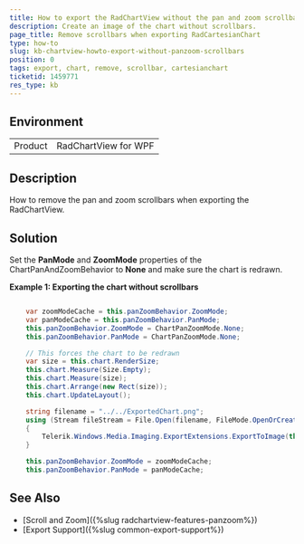 ```yaml
---
title: How to export the RadChartView without the pan and zoom scrollbars
description: Create an image of the chart without scrollbars.
page_title: Remove scrollbars when exporting RadCartesianChart
type: how-to
slug: kb-chartview-howto-export-without-panzoom-scrollbars
position: 0
tags: export, chart, remove, scrollbar, cartesianchart
ticketid: 1459771
res_type: kb
---
```


## Environment
<table>
    <tr>
        <td>Product</td>
        <td>RadChartView for WPF</td>
    </tr>
</table>

## Description

How to remove the pan and zoom scrollbars when exporting the RadChartView.  

## Solution

Set the __PanMode__ and __ZoomMode__ properties of the ChartPanAndZoomBehavior to __None__ and make sure the chart is redrawn. 

__Example 1: Exporting the chart without scrollbars__
```C#

	var zoomModeCache = this.panZoomBehavior.ZoomMode;
	var panModeCache = this.panZoomBehavior.PanMode;
	this.panZoomBehavior.ZoomMode = ChartPanZoomMode.None;
	this.panZoomBehavior.PanMode = ChartPanZoomMode.None;

    // This forces the chart to be redrawn
	var size = this.chart.RenderSize;
	this.chart.Measure(Size.Empty);
	this.chart.Measure(size);
	this.chart.Arrange(new Rect(size));
	this.chart.UpdateLayout();

	string filename = "../../ExportedChart.png";
	using (Stream fileStream = File.Open(filename, FileMode.OpenOrCreate))
	{
		Telerik.Windows.Media.Imaging.ExportExtensions.ExportToImage(this.chart, fileStream, new PngBitmapEncoder());
	}

	this.panZoomBehavior.ZoomMode = zoomModeCache;
	this.panZoomBehavior.PanMode = panModeCache;
```

## See Also

* [Scroll and Zoom]({%slug radchartview-features-panzoom%})
* [Export Support]({%slug common-export-support%})
